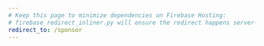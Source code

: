 ```yaml
---
# Keep this page to minimize dependencies on Firebase Hosting:
# firebase_redirect_inliner.py will ensure the redirect happens server-side.
redirect_to: /sponsor
---
```

